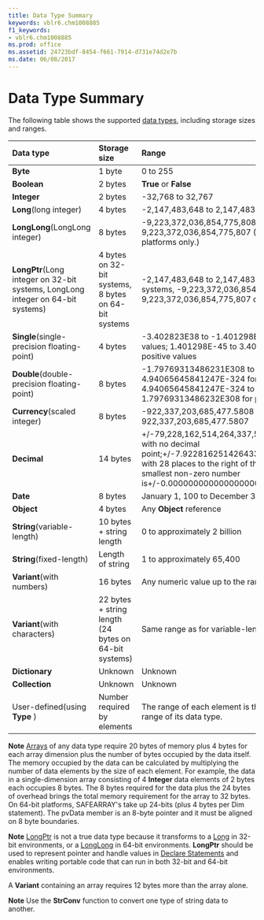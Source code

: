 ```yaml
---
title: Data Type Summary
keywords: vblr6.chm1008885
f1_keywords:
- vblr6.chm1008885
ms.prod: office
ms.assetid: 24723bdf-8454-f661-7914-d731e74d2e7b
ms.date: 06/08/2017
---
```



# Data Type Summary



The following table shows the supported [data types](vbe-glossary.md), including storage sizes and ranges.


|**Data type**|**Storage size**|**Range**|
|:-----|:-----|:-----|
|**Byte**|1 byte|0 to 255|
|**Boolean**|2 bytes|**True** or **False**|
|**Integer**|2 bytes|-32,768 to 32,767|
|**Long**(long integer)|4 bytes|-2,147,483,648 to 2,147,483,647|
|**LongLong**(LongLong integer)|8 bytes|-9,223,372,036,854,775,808 to 9,223,372,036,854,775,807 (Valid on 64-bit platforms only.)|
|**LongPtr**(Long integer on 32-bit systems, LongLong integer on 64-bit systems)|4 bytes on 32-bit systems, 8 bytes on 64-bit systems|-2,147,483,648 to 2,147,483,647 on 32-bit systems, -9,223,372,036,854,775,808 to 9,223,372,036,854,775,807 on 64-bit systems|
|**Single**(single-precision floating-point)|4 bytes|-3.402823E38 to -1.401298E-45 for negative values; 1.401298E-45 to 3.402823E38 for positive values|
|**Double**(double-precision floating-point)|8 bytes|-1.79769313486231E308 to-4.94065645841247E-324 for negative values; 4.94065645841247E-324 to 1.79769313486232E308 for positive values|
|**Currency**(scaled integer)|8 bytes|-922,337,203,685,477.5808 to 922,337,203,685,477.5807|
|**Decimal**|14 bytes|+/-79,228,162,514,264,337,593,543,950,335 with no decimal point;+/-7.9228162514264337593543950335 with 28 places to the right of the decimal; smallest non-zero number is+/-0.0000000000000000000000000001|
|**Date**|8 bytes|January 1, 100 to December 31, 9999|
|**Object**|4 bytes|Any **Object** reference|
|**String**(variable-length)|10 bytes + string length|0 to approximately 2 billion|
|**String**(fixed-length)|Length of string|1 to approximately 65,400|
|**Variant**(with numbers)|16 bytes|Any numeric value up to the range of a **Double**|
|**Variant**(with characters)|22 bytes + string length (24 bytes on 64-bit systems)|Same range as for variable-length **String**|
|**Dictionary**|Unknown|Unknown|
|**Collection**|Unknown|Unknown|
|User-defined(using **Type** )|Number required by elements|The range of each element is the same as the range of its data type.|

 **Note** [Arrays](vbe-glossary.md) of any data type require 20 bytes of memory plus 4 bytes for each array dimension plus the number of bytes occupied by the data itself. The memory occupied by the data can be calculated by multiplying the number of data elements by the size of each element. For example, the data in a single-dimension array consisting of 4 **Integer** data elements of 2 bytes each occupies 8 bytes. The 8 bytes required for the data plus the 24 bytes of overhead brings the total memory requirement for the array to 32 bytes. On 64-bit platforms, SAFEARRAY's take up 24-bits (plus 4 bytes per Dim statement). The pvData member is an 8-byte pointer and it must be aligned on 8 byte boundaries.


 **Note** [LongPtr](longptr-data-type.md) is not a true data type because it transforms to a [Long](long-data-type.md) in 32-bit environments, or a [LongLong](longlong-data-type.md) in 64-bit environments. **LongPtr** should be used to represent pointer and handle values in [Declare Statements](declare-statement.md) and enables writing portable code that can run in both 32-bit and 64-bit environments.

A **Variant** containing an array requires 12 bytes more than the array alone.

 **Note** Use the **StrConv** function to convert one type of string data to another.


